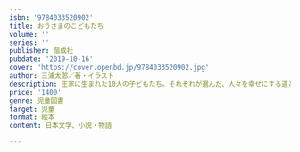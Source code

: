 ```yaml
---
isbn: '9784033520902'
title: おうさまのこどもたち
volume: ''
series: ''
publisher: 偕成社
pubdate: '2019-10-16'
cover: 'https://cover.openbd.jp/9784033520902.jpg'
author: 三浦太郎／著・イラスト
description: 王家に生まれた10人の子どもたち。それぞれが選んだ、人々を幸せにする道とは？ 『ちいさなおうさま』3部作の完結編。
price: '1400'
genre: 児童図書
target: 児童
format: 絵本
content: 日本文学、小説・物語

---
```

